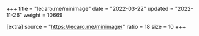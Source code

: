 +++
title = "lecaro.me/minimage"
date = "2022-03-22"
updated = "2022-11-26"
weight = 10669

[extra]
source = "https://lecaro.me/minimage/"
ratio = 18
size = 10
+++

